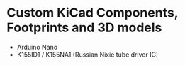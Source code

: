 # Custom KiCad Components, Footprints and 3D models

- Arduino Nano
- K155ID1 / K155NA1 (Russian Nixie tube driver IC)